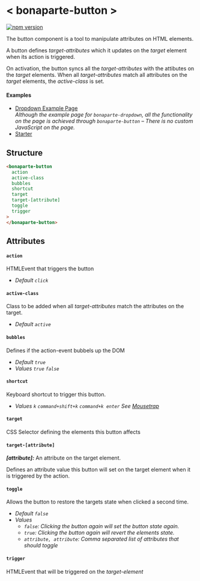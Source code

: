 # < bonaparte-button >

[![npm version](https://badge.fury.io/js/bonaparte-button.svg)](http://badge.fury.io/js/bonaparte-button)

The button component is a tool to manipulate attributes on HTML elements.

A button defines _target-attributes_ which it updates on the _target_ element when its action is triggered.

On activation, the button syncs all the _target-attributes_ with the attibutes on the _target_ elements. When all _target-attributes_ match all attributes on the _target_ elements, the *active-class* is set.

#### Examples

- [Dropdown Example Page](http://bonaparte.github.io/bonaparte-dropdown/examples/index.html)<br>_Although the example page for `bonaparte-dropdown`, all the functionality on the page is achieved through `bonaparte-button` – There is no custom JavaScript on the page._
- [Starter](http://bonaparte.github.io/starter-vanilla)


## Structure

```html
<bonaparte-button
  action
  active-class
  bubbles
  shortcut
  target
  target-[attribute]
  toggle
  trigger
>
</bonaparte-button>
```
## Attributes

#### `action`
HTMLEvent that triggers the button<br>
- _Default `click`_

#### `active-class`
Class to be added when all _target-attributes_ match the attributes on the target.
- _Default `active`_

#### `bubbles`
Defines if the action-event bubbels up the DOM
- _Default `true`_
- _Values `true` `false`_

#### `shortcut`
Keyboard shortcut to trigger this button.
- _Values `k` `command+shift+k` `command+k enter` See [Mousetrap](https://craig.is/killing/mice)_

#### `target`
CSS Selector defining the elements this button affects

#### `target-[attribute]`
___[attribute]:___ An attribute on the target element.

Defines an attribute value this button will set on the target element when it is triggered by the action.

#### `toggle`
Allows the button to restore the targets state when clicked a second time.
- _Default `false`_
- _Values_
  - _`false`: Clicking the button again will set the button state again._
  - _`true`: Clicking the button again will revert the elements state._
  - _`attribute, attribute`: Comma separated list of attributes that should toggle_

#### `trigger`
HTMLEvent that will be triggered on the _target-element_
